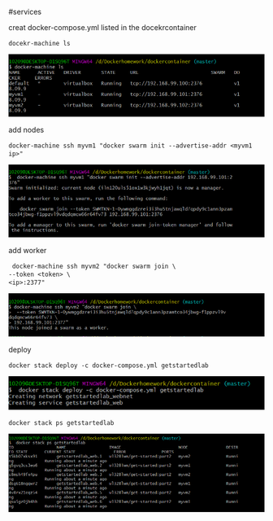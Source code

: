 #services

creat docker-compose.yml 
listed in the docekrcontainer

    docekr-machine ls 

![machine ls](/images/machine-ls.PNG)


add nodes

    docker-machine ssh myvm1 "docker swarm init --advertise-addr <myvm1 ip>"


![myvm1](/images/jionmyvm1.PNG)


add worker
    
     docker-machine ssh myvm2 "docker swarm join \
    --token <token> \
    <ip>:2377"
![myvm2](/images/jionmyvm2.PNG)

deploy

    docker stack deploy -c docker-compose.yml getstartedlab
![deploy](/images/stack.PNG)

    docker stack ps getstartedlab
![stack ps](/images/psstack.PNG)    
    

